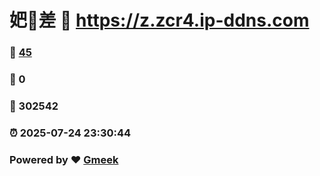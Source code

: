 # 妑🔭差 :link: https://z.zcr4.ip-ddns.com 
### :page_facing_up: [45](https://z.zcr4.ip-ddns.com/tag.html) 
### :speech_balloon: 0 
### :hibiscus: 302542 
### :alarm_clock: 2025-07-24 23:30:44 
### Powered by :heart: [Gmeek](https://github.com/Meekdai/Gmeek)
